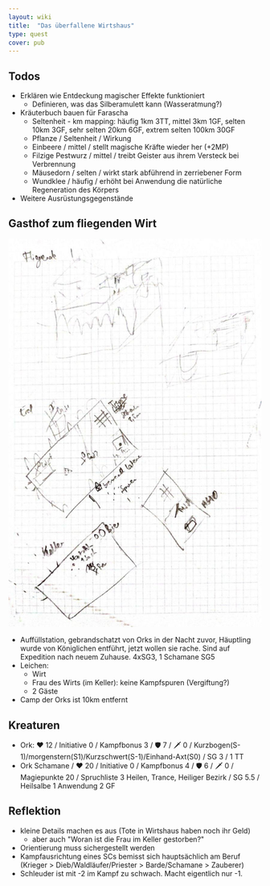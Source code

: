 ```yaml
---
layout: wiki
title:  "Das überfallene Wirtshaus"
type: quest
cover: pub
---
```


## Todos
- Erklären wie Entdeckung magischer Effekte funktioniert
  - Definieren, was das Silberamulett kann (Wasseratmung?)
- Kräuterbuch bauen für Farascha
  - Seltenheit - km mapping: häufig 1km 3TT, mittel 3km 1GF, selten 10km 3GF, sehr selten 20km 6GF, extrem selten 100km 30GF
  - Pflanze / Seltenheit / Wirkung
  - Einbeere / mittel / stellt magische Kräfte wieder her (+2MP)
  - Filzige Pestwurz / mittel / treibt Geister aus ihrem Versteck bei Verbrennung
  - Mäusedorn / selten / wirkt stark abführend in zerriebener Form
  - Wundklee / häufig / erhöht bei Anwendung die natürliche Regeneration des Körpers
- Weitere Ausrüstungsgegenstände

## Gasthof zum fliegenden Wirt
![Wirtshaus](/assets/wiki/wirtshaus.jpeg)
- Auffüllstation, gebrandschatzt von Orks in der Nacht zuvor, Häuptling wurde von Königlichen entführt, jetzt wollen sie rache. Sind auf Expedition nach neuem Zuhause. 4xSG3, 1 Schamane SG5
- Leichen:
  - Wirt
  - Frau des Wirts (im Keller): keine Kampfspuren (Vergiftung?)
  - 2 Gäste
- Camp der Orks ist 10km entfernt

## Kreaturen
- Ork: ❤️ 12 / Initiative 0 / Kampfbonus 3 / 🛡️ 7 / 🗡️ 0 / Kurzbogen(S-1)/morgenstern(S1)/Kurzschwert(S-1)/Einhand-Axt(S0) / SG 3 / 1 TT
- Ork Schamane / ❤️ 20 / Initiative 0 / Kampfbonus 4 / 🛡️ 6 / 🗡️ 0 / Magiepunkte 20 / Spruchliste 3 Heilen, Trance, Heiliger Bezirk / SG 5.5 / Heilsalbe 1 Anwendung 2 GF

## Reflektion
- kleine Details machen es aus (Tote in Wirtshaus haben noch ihr Geld)
  - aber auch "Woran ist die Frau im Keller gestorben?"
- Orientierung muss sichergestellt werden
- Kampfausrichtung eines SCs bemisst sich hauptsächlich am Beruf (Krieger > Dieb/Waldläufer/Priester > Barde/Schamane > Zauberer)
- Schleuder ist mit -2 im Kampf zu schwach. Macht eigentlich nur -1.